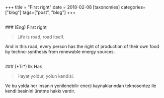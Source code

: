 +++
title = "First right"
date = 2018-02-08
[taxonomies]
categories=["blog"]
tags=["post", "blog"]
+++

<br>
### (Eng) First right

>Life is road, road itself.

And in this road, every person has the right of production of their own food by techno-synthesis from renewable energy sources.

<br>
### (*Tr*) İlk Hak

>Hayat yoldur, yolun kendisi.

Ve bu yolda her insanın yenilenebilir enerji kaynaklarından teknosentez ile kendi besinini üretme hakkı vardır.
